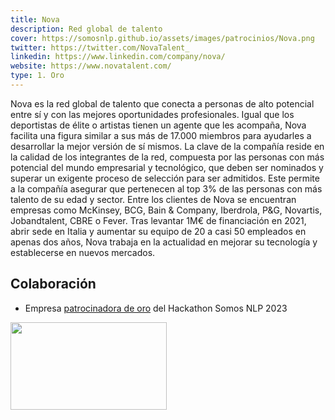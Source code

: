 ```yaml
---
title: Nova
description: Red global de talento
cover: https://somosnlp.github.io/assets/images/patrocinios/Nova.png
twitter: https://twitter.com/NovaTalent_
linkedin: https://www.linkedin.com/company/nova/
website: https://www.novatalent.com/
type: 1. Oro
---
```


Nova es la red global de talento que conecta a personas de alto potencial entre sí y
con las mejores oportunidades profesionales. Igual que los deportistas de élite o
artistas tienen un agente que les acompaña, Nova facilita una figura similar a sus más
de 17.000 miembros para ayudarles a desarrollar la mejor versión de sí mismos. La
clave de la compañía reside en la calidad de los integrantes de la red, compuesta por
las personas con más potencial del mundo empresarial y tecnológico, que deben ser
nominados y superar un exigente proceso de selección para ser admitidos. Este
permite a la compañía asegurar que pertenecen al top 3% de las personas con más
talento de su edad y sector. Entre los clientes de Nova se encuentran empresas
como McKinsey, BCG, Bain & Company, Iberdrola, P&G, Novartis, Jobandtalent,
CBRE o Fever. Tras levantar 1M€ de financiación en 2021, abrir sede en Italia y
aumentar su equipo de 20 a casi 50 empleados en apenas dos años, Nova trabaja
en la actualidad en mejorar su tecnología y establecerse en nuevos mercados.

## Colaboración

- Empresa [patrocinadora de oro](https://somosnlp.org/blog/anuncio-patrocinios) del Hackathon Somos NLP 2023

<div class="flex justify-center">
    <img alt="" width="250" height="140" 
    src="https://somosnlp.github.io/assets/images/patrocinios/nova.png" />
</div>
